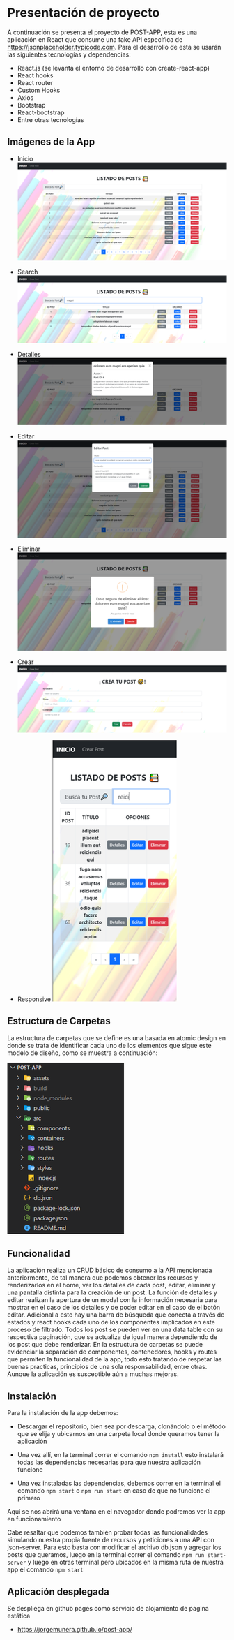# Presentación de proyecto
A continuación se presenta el proyecto de POST-APP, esta es una aplicación en React que consume una fake API especifica de https://jsonplaceholder.typicode.com. Para el desarrollo de esta se usarán las siguientes tecnologías y dependencias:

* React.js (se levanta el entorno de desarrollo con créate-react-app)
* React hooks
* React router
* Custom Hooks
* Axios
* Bootstrap
* React-bootstrap
* Entre otras tecnologías


## Imágenes de la App
* Inicio
![home](https://raw.githubusercontent.com/Jorgemunera/post-app/main/assets/home.png)

* Search
![search](https://raw.githubusercontent.com/Jorgemunera/post-app/main/assets/search.png)

* Detalles
![details](https://raw.githubusercontent.com/Jorgemunera/post-app/main/assets/details.png)

* Editar
![update](https://raw.githubusercontent.com/Jorgemunera/post-app/main/assets/update.png)

* Eliminar
![delete](https://raw.githubusercontent.com/Jorgemunera/post-app/main/assets/delete.png)

* Crear
![create](https://raw.githubusercontent.com/Jorgemunera/post-app/main/assets/create.png)

* Responsive
![responsive](https://raw.githubusercontent.com/Jorgemunera/post-app/main/assets/responsive.png)
 
 
## Estructura de Carpetas
La estructura de carpetas que se define es una basada en atomic design en donde se trata de identificar cada uno de los elementos que sigue este modelo de diseño, como se muestra a continuación:

![folders](https://raw.githubusercontent.com/Jorgemunera/post-app/main/assets/folders.png)



## Funcionalidad
La aplicación realiza un CRUD básico de consumo a la API mencionada anteriormente, de tal manera que podemos obtener los recursos y renderizarlos en el home, ver los detalles de cada post, editar, eliminar y una pantalla distinta para la creación de un post. La función de detalles y editar realizan la apertura de un modal con la información necesaria para mostrar en el caso de los detalles y de poder editar en el caso de el botón editar.
Adicional a esto hay una barra de búsqueda que conecta a través de estados y react hooks cada uno de los componentes implicados en este proceso de filtrado. Todos los post se pueden ver en una data table con su respectiva paginación, que se actualiza de igual manera dependiendo de los post que debe renderizar.
En la estructura de carpetas se puede evidenciar la separación de componentes, contenedores, hooks y routes que permiten la funcionalidad de la app, todo esto tratando de respetar las buenas practicas, principios de una sola responsabilidad, entre otras.
Aunque la aplicación es susceptible aún a muchas mejoras.


## Instalación

Para la instalación de la app debemos:
* Descargar el repositorio, bien sea por descarga, clonándolo o el método que se elija y ubicarnos en una carpeta local donde queramos tener la aplicación

* Una vez allí, en la terminal correr el comando 
```npm install```
esto instalará todas las dependencias necesarias para que nuestra aplicación funcione

* Una vez instaladas las dependencias, debemos correr en la terminal el comando
```npm start``` o ```npm run start``` en caso de que no funcione el primero

Aquí se nos abrirá una ventana en el navegador donde podremos ver la app en funcionamiento

Cabe resaltar que podemos también probar todas las funcionalidades simulando nuestra propia fuente de recursos y peticiones a una API con json-server.
Para esto basta con modificar el archivo db.json y agregar los posts que queramos, luego en la terminal correr el comando ```npm run start-server``` y luego en otras terminal pero ubicados en la misma ruta de nuestra app el comando ```npm start```

## Aplicación desplegada
Se despliega en github pages como servicio de alojamiento de pagina estática

 - https://jorgemunera.github.io/post-app/
